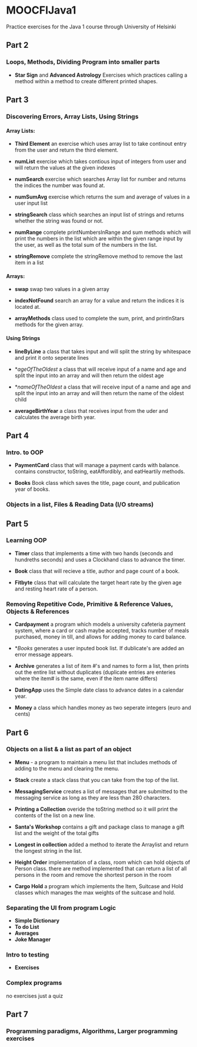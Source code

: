 # MOOCFIJava1
Practice exercises for the Java 1 course through University of Helsinki

## Part 2
### Loops, Methods, Dividing Program into smaller parts
- **Star Sign** and **Advanced Astrology** Exercises which practices calling a method within a method to create different printed shapes. 

## Part 3
### Discovering Errors, Array Lists, Using Strings

#### Array Lists: 

- **Third Element** an exercise which uses array list to take continout entry from the user and return the third element.

- **numList** exercise which takes contious input of integers from user and will return the values at the given indexes 

- **numSearch** exercise which searches Array list for number and returns the indices the number was found at.

- **numSumAvg** exercise which returns the sum and average of values in a user input list

- **stringSearch** class which searches an input list of strings and returns whether the string was found or not.

- **numRange** complete printNumbersInRange and sum methods which will print the numbers in the list which are within the given range input by the user, as well as the total sum of the numbers in the list.

- **stringRemove** complete the stringRemove method to remove the last item in a list

#### Arrays: 
- **swap** swap two values in a given array

- **indexNotFound** search an array for a value and return the indices it is located at.

- **arrayMethods** class used to complete the sum, print, and printInStars methods for the given array.

#### Using Strings
- **lineByLine** a class that takes input and will split the string by whitespace and print it onto seperate lines

- **ageOfTheOldest* a class that will receive input of a name and age and split the input into an array and will then return the oldest age

- **nameOfTheOldest* a class that will receive input of a name and age and split the input into an array and will then return the name of the oldest child

- **averageBirthYear** a class that receives input from the uder and calculates the average birth year. 

## Part 4
### Intro. to OOP

- **PaymentCard** class that will manage a payment cards with balance.  contains constructor, toString, eatAffordibly, and eatHeartily methods. 

- **Books** Book class which saves the title, page count, and publication year of books. 

### Objects in a list, Files & Reading Data (I/O streams)

## Part 5
### Learning OOP 

- **Timer** class that implements a time with two hands (seconds and hundreths seconds) and uses a Clockhand class to advance the timer. 

- **Book** class that will recieve a title, author and page count of a book. 

- **Fitbyte** class that will calculate the target heart rate by the given age and resting heart rate of a person. 

### Removing Repetitive Code, Primitive & Reference Values, Objects & References

- **Cardpayment** a program which models a university cafeteria payment system, where a card or cash maybe accepted, tracks number of meals purchased, money in till, and allows for adding money to card balance.

- **Books* generates a user inputed book list. If dublicate's are added an error message appears.

- **Archive** generates a list of item #'s and names to form a list, then prints out the entire list without duplicates (duplicate entries are enteries where the item# is the same, even if the item name differs)


- **DatingApp** uses the Simple date class to advance dates in a calendar year. 

- **Money** a class which handles money as two seperate integers (euro and cents) 


## Part 6
### Objects on a list & a list as part of an object 
- **Menu** - a program to maintain a menu list that includes methods of adding to the menu and clearing the menu.

- **Stack** create a stack class that you can take from the top of the list. 

- **MessagingService**  creates a list of messages that are submitted to the messaging service as long as they are less than 280 characters. 

- **Printing a Collection** overide the toString method so it will print the contents of the list on a new line.

- **Santa's Workshop** contains a gift and package class to manage a gift list and the weight of the total gifts

- **Longest in collection** added a method to iterate the Arraylist and return the longest string in the list. 

- **Height Order** implementation of a class, room which can hold objects of Person class. there are method implemented that can return a list of all persons in the room and remove the shortest person in the room  

- **Cargo Hold** a program which implements the Item, Suitcase and Hold classes which manages the max weights of the suitcase and hold. 

### Separating the UI from program Logic 
- **Simple Dictionary**
- **To do List**
- **Averages**
- **Joke Manager**

### Intro to testing

- **Exercises**

### Complex programs

no exercises just a quiz

## Part 7
### Programming paradigms, Algorithms, Larger programming exercises
